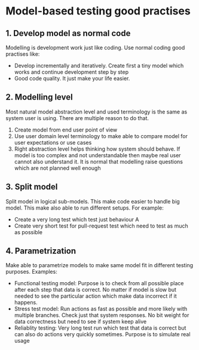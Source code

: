 # Model-based testing good practises

## 1. Develop model as normal code

Modelling is development work just like coding. Use normal coding good practises like:
* Develop incrementally and iteratively. Create first a tiny model which works and continue
development step by step
* Good code quality. It just make your life easier.


## 2. Modelling level

Most natural model abstraction level and used terminology is the same as system user is using. 
There are multiple reason to do that. 
1. Create model from end user point of view
2. Use user domain level terminology to make able to compare model for user expectations or use cases
3. Right abstraction level helps thinking how system should behave. If model is too complex and not understandable
then maybe real user cannot also understand it. It is normal that modelling raise questions which are not planned 
well enough

## 3. Split model

Split model in logical sub-models. This make code easier to handle big model. This make also able to run different
setups. For example:
* Create a very long test which test just behaviour A
* Create very short test for pull-request test which need to test as much as possible


## 4. Parametrization

Make able to parametrize models to make same model fit in different testing purposes. Examples:
* Functional testing model: Purpose is to check from all possible place after each step that data is correct. No matter 
if model is slow but needed to see the particular action which make data incorrect if it happens.
* Stress test model: Run actions as fast as possible and more likely with multiple branches. Check just that system 
responses. No bit weight for data correctness but need to see if system keep alive
* Reliablity testing: Very long test run which test that data is correct but can also do actions very quickly sometimes.
Purpose is to simulate real usage